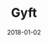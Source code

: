 ---
layout: site
title: "Gyft"
date: 2018-01-02
categories: [community]
version: 1.4.2
major: 1
minor: 4
patch: 2
slug: gyft
link: https://app.gyft.com/
permalink: /sites/:slug
---